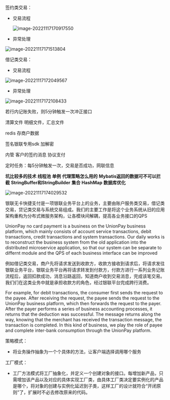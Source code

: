 签约类交易： 

+ 交易流程

  ![image-20221117170917550](C:\Users\Chick\AppData\Roaming\Typora\typora-user-images\image-20221117170917550.png)

+ 异常处理

![image-20221117171513804](C:\Users\Chick\AppData\Roaming\Typora\typora-user-images\image-20221117171513804.png)

借记类交易：

+ 交易流程

![image-20221117172049567](C:\Users\Chick\AppData\Roaming\Typora\typora-user-images\image-20221117172049567.png)

+ 异常处理

![image-20221117172108433](C:\Users\Chick\AppData\Roaming\Typora\typora-user-images\image-20221117172108433.png)

若行内记账失败，则5分钟触发一次冲正接口

清算文件 明细文件，汇总文件

redis 存商户数据

签名银联专用sdk 加解密

内管 客户的签约消息 协议支付

定时任务：每5分钟触发一次，交易是否成功，网联信息 

**坑比较多的技术**  **线程池** **单例** **代理策略怎么用的** **Mybatis返回的数据可不可以拦截** **StringBuffer和StringBuilder** **集合**  **HashMap** **数据库优化** 

![image-20221117174029532](C:\Users\Chick\AppData\Roaming\Typora\typora-user-images\image-20221117174029532.png)

银联无卡快捷支付是一项银联业务平台上的业务，主要由账户服务类交易，借记类交易，贷记类交易与系统交易组成。我们的主要工作是将这个业务系统从旧的应用架构重构为分布式微服务架构，让各模块间解耦，提高各业务接口的QPS

UnionPay no card payment is a business on the UnionPay business platform, which mainly consists of account service transactions, debit transactions, credit transactions and system transactions. Our daily works is to reconstruct the business system from the old application into the distributed microservice application, so that our system can be separate to differnt module and the QPS of each business interface can be improved

例如借记类交易，商户先将请求发送到收款方，收款方接收到请求后，将请求发往银联业务平台，银联业务平台再将请求转发到付款方，付款方进行一系列业务记账流程后，返回扣款成功，消息沿路返回，知道商户收到交易消息，完成该笔交易。我们们在这类业务中就是承担收款方的角色，经过银联平台完成跨行消费。

For example, for debit transactions, the consumer first sends the request to the payee. After receiving the request, the payee sends the request to the UnionPay business platform, which then forwards the request to the payer. After the payer performs a series of business accounting processes, it returns that the deduction was successful. The message returns along the way, knowing that the merchant has received the transaction message, the transaction is completed. In this kind of business, we play the role of payee and complete inter-bank consumption through the UnionPay platform.

策略模式：

+ 将业务操作抽象为一个个具体的方法，让客户端选择调用哪个服务

工厂模式：

+ 工厂方法模式将工厂抽象化，并定义一个创建对象的接口。每增加新产品，只需增加该产品以及对应的具体实现工厂类，由具体工厂类决定要实例化的产品是哪个，将对象的创建与实例化延迟到子类，这样工厂的设计就符合“开闭原则”了，扩展时不必去修改原来的代码。
